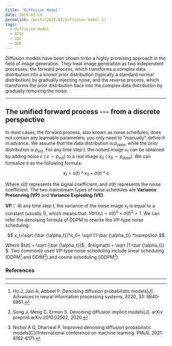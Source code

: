 ```yaml
---
title: 'Diffusion Model'
date: 2025-02-14
permalink: /posts/2025/02/diffusion-model-1/
tags:
  - diffusion model
  - AIGC
  - SDE
  - ODE
---
```


Diffusion models have been shown to be a highly promising approach in the field of image generation. They treat image generation as two independent processes: the forward process, which transforms a complex data distribution into a known prior distribution (typically a standard normal distribution) by gradually injecting noise; and the reverse process, which transforms the prior distribution back into the complex data distribution by gradually removing the noise.

---

## The unified forward process --- from a discrete perspective

In most cases, the forward process, also known as noise schedules, does not contain any learnable parameters, you only need to "manually" define it in advance. We assume that the data distribution is $p_{data}$, while the prior distribution is $p_{init}$. For any time step $t$, the noised image $x_t$ can be obtained by adding noise $\varepsilon$ ( $\varepsilon \sim p_{init}$)   to a real image $x_0$ ( $x_0 \sim p_{data}$). We can formalize it as the following formula:

$$
x_t=s(t)*x_0+\sigma(t)*\varepsilon
$$

Where $s(t)$ represents the signal coefficient, and $\sigma(t)$ represents the noise coefficient. The two mainstream types of noise schedules are **Variance Preserving (VP)** and **Variance Exploding (VE)**.

**VP：** At any time step $t$, the variance of the noise image $x_t$ is equal to a constant (usually 1), which means that: $Var(x_t)=s(t)^2+\sigma(t)^2=1$. We can refer the denoising formula of DDPM to rewrite the VP-type noise scheduling:

$$
x_t=\sqrt {\bar {\alpha_t}}*x_0+ \sqrt {1-\bar {\alpha_t}} *\varepsilon
$$

Where $s(t) = \sqrt {\bar {\alpha_t}}$ , $\sigma(t) =  \sqrt {1-\bar {\alpha_t}} $. Two commonly used VP-type noise scheduling include linear scheduling (DDPM[^ddpm] and DDIM[^ddim]) and cosine scheduling (iDDPM[^iddpm])

### References

[^ddpm]: Ho J, Jain A, Abbeel P. Denoising diffusion probabilistic models[J]. Advances in neural information processing systems, 2020, 33: 6840-6851.

[^ddim]: Song J, Meng C, Ermon S. Denoising diffusion implicit models[J]. arXiv preprint arXiv:2010.02502, 2020.

[^iddpm]: Nichol A Q, Dhariwal P. Improved denoising diffusion probabilistic models[C]//International conference on machine learning. PMLR, 2021: 8162-8171.

------